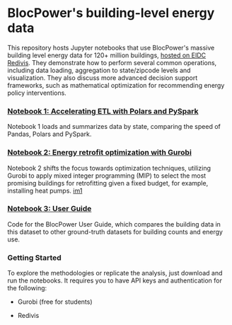 
#  BlocPower's building-level energy data


This repository hosts Jupyter notebooks that use BlocPower's massive building level energy data for 120+ million buildings, [hosted on EIDC Redivis](https://redivis.com/EIDC/datasets/c8kf-fwz3md6rs). They demonstrate how to perform several common operations, including data loading, aggregation to state/zipcode levels and visualization. They also discuss more advanced decision support frameworks, such as mathematical optimization for recommending energy policy interventions.

### [Notebook 1: Accelerating ETL with Polars and PySpark](https://github.com/hkumar747/blocpower-building-energy/blob/main/01_load_data.ipynb)

Notebook 1 loads and summarizes data by state, comparing the speed of Pandas, Polars and PySpark. 


### [Notebook 2: Energy retrofit optimization with Gurobi](https://github.com/hkumar747/blocpower-building-energy/blob/main/02_optimization_w_Gurobi.ipynb)

Notebook 2 shifts the focus towards optimization techniques, utilizing Gurobi to apply mixed integer programming (MIP) to select the most promising buildings for retrofitting given a fixed budget, for example, installing heat pumps.
[im1](images/rec_map.PNG)

### [Notebook 3: User Guide](https://github.com/hkumar747/blocpower-building-energy/blob/main/03_Report_BlocPower.ipynb)

Code for the BlocPower User Guide, which compares the building data in this dataset to other ground-truth datasets for building counts and energy use.


### Getting Started

To explore the methodologies or replicate the analysis, just download and run the notebooks. It requires you to have API keys and authentication for the following:

- Gurobi (free for students)

- Redivis


